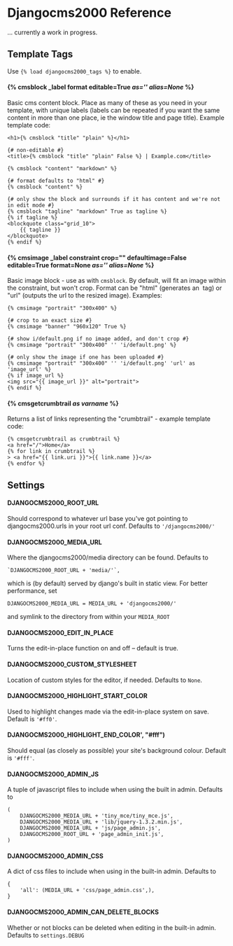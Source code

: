 # Djangocms2000 Reference

... currently a work in progress.

## Template Tags

Use `{% load djangocms2000_tags %}` to enable.

#### {% cmsblock _label format editable=True _as='' alias=None_ %}

Basic cms content block. Place as many of these as you need in your template, 
with unique labels (labels can be repeated if you want the same content in 
more than one place, ie the window title and page title). Example template code:
    
    <h1>{% cmsblock "title" "plain" %}</h1>
    
    {# non-editable #}
    <title>{% cmsblock "title" "plain" False %} | Example.com</title>

    {% cmsblock "content" "markdown" %}
    
    {# format defaults to "html" #}
    {% cmsblock "content" %}
    
    {# only show the block and surrounds if it has content and we're not in edit mode #}
    {% cmsblock "tagline" "markdown" True as tagline %}
    {% if tagline %}
    <blockquote class="grid_10">
        {{ tagline }}
    </blockquote>
    {% endif %}
    

#### {% cmsimage _label constraint crop="" defaultimage=False editable=True format=None _as='' alias=None_ %}

Basic image block - use as with `cmsblock`. By default, will fit an image within the constraint, but won't crop. Format can be "html" (generates an <img> tag) or "url" (outputs the url to the resized image). Examples:

    {% cmsimage "portrait" "300x400" %}

    {# crop to an exact size #}
    {% cmsimage "banner" "960x120" True %}
    
    {# show i/default.png if no image added, and don't crop #}
    {% cmsimage "portrait" "300x400" '' 'i/default.png' %}
    
    {# only show the image if one has been uploaded #}
    {% cmsimage "portrait" "300x400" '' 'i/default.png' 'url' as 'image_url' %}
    {% if image_url %}
    <img src="{{ image_url }}" alt="portrait">
    {% endif %}


#### {% cmsgetcrumbtrail _as varname_ %}

Returns a list of links representing the "crumbtrail" - example template code:

    {% cmsgetcrumbtrail as crumbtrail %}
    <a href="/">Home</a>
    {% for link in crumbtrail %}
    > <a href="{{ link.uri }}">{{ link.name }}</a>
    {% endfor %}


## Settings


#### DJANGOCMS2000_ROOT_URL

Should correspond to whatever url base you've got pointing to djangocms2000.urls
in your root url conf. Defaults to `'/djangocms2000/'`


#### DJANGOCMS2000_MEDIA_URL

Where the djangocms2000/media directory can be found. Defaults to

    `DJANGOCMS2000_ROOT_URL + 'media/'`, 

which is (by default) served by django's built in static view. For better performance, set
    
    DJANGOCMS2000_MEDIA_URL = MEDIA_URL + 'djangocms2000/'
    
and symlink to the directory from within your `MEDIA_ROOT`


#### DJANGOCMS2000_EDIT_IN_PLACE

Turns the edit-in-place function on and off – default is true.


#### DJANGOCMS2000_CUSTOM_STYLESHEET

Location of custom styles for the editor, if needed. Defaults to `None`.


#### DJANGOCMS2000_HIGHLIGHT_START_COLOR

Used to highlight changes made via the edit-in-place system on save. Default is `'#ff0'`.

#### DJANGOCMS2000_HIGHLIGHT_END_COLOR', "#fff")

Should equal (as closely as possible) your site's background colour. Default is `'#fff'`.


#### DJANGOCMS2000_ADMIN_JS

A tuple of javascript files to include when using the built in admin. Defaults to

    (
        DJANGOCMS2000_MEDIA_URL + 'tiny_mce/tiny_mce.js',
        DJANGOCMS2000_MEDIA_URL + 'lib/jquery-1.3.2.min.js',
        DJANGOCMS2000_MEDIA_URL + 'js/page_admin.js',
        DJANGOCMS2000_ROOT_URL + 'page_admin_init.js',
    )


#### DJANGOCMS2000_ADMIN_CSS

A dict of css files to include when using in the built-in admin. Defaults to

    {
        'all': (MEDIA_URL + 'css/page_admin.css',),
    }


#### DJANGOCMS2000_ADMIN_CAN_DELETE_BLOCKS

Whether or not blocks can be deleted when editing in the built-in admin. Defaults to `settings.DEBUG`



